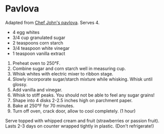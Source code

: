 # Pavlova

Adapted from [Chef John's pavlova](http://foodwishes.blogspot.com/2012/04/fresh-strawberry-pavlova-cracking-up.html). Serves 4.

- 4 egg whites
- 3/4 cup granulated sugar
- 2 teaspoons corn starch
- 3/4 teaspoon white vinegar
- 1 teaspoon vanilla extract

1. Preheat oven to 250&deg;F.
2. Combine sugar and corn starch well in measuring cup.
3. Whisk whites with electric mixer to ribbon stage.
4. Slowly incorporate sugar/starch mixture while whisking. Whisk until glossy.
5. Add vanilla and vinegar.
6. Whisk to stiff peaks. You should not be able to feel any sugar grains!
7. Shape into 4 disks 2-2.5 inches high on parchment paper.
8. Bake at 250&deg;F for 70 minutes.
9. Turn off oven, crack door, allow to cool completely. (1 hour)

Serve topped with whipped cream and fruit (strawberries or passion fruit). Lasts 2-3 days on counter wrapped tightly in plastic. (Don't refrigerate!)
